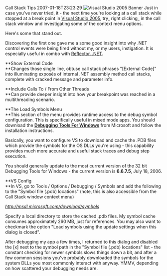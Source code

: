 Call Stack Tips
2007-01-18T23:23:29
![Visual Studio 2005 Banner](/cdn/images/blog/WindowsLiveWriter/CallStackTips_CC77/right_bnr_vstudio%5B5%5D.gif) Just in case you've never tried, it - the next time you're looking at a call stack while stopped at a break point in [Visual Studio 2005](http://msdn2.microsoft.com/en-us/vstudio/default.aspx), try_ right clicking_ in the call stack window and investigating some of the context menu options.

Here's some that stand out.

Discovering the first one gave me a some good insight into why .NET control events were being fired without my, or my users, instigation. It is especially useful in combo with [Reflector. .NET](http://www.aisto.com/roeder/dotnet/).

**Show External Code  
**Changes those single line, obtuse call stack phrases "[External Code]" into illuminating exposés of internal .NET assembly method call stacks, complete with cracked message and parameter info. 

**Include Calls To / From Other Threads  
**Can provide deeper insight into how your breakpoint was reached in a multithreading scenario. 

**The Load Symbols Menu  
**This section of the menu provides runtime access to the debug symbol configuration. This is specifically useful in mixed mode apps. You should download the **[Debugging Tools For Windows](http://www.microsoft.com/whdc/devtools/debugging/default.mspx)** from Microsoft and follow the installation instructions.

Basically, you want to configure VS to download and cache the .PDB files which provide the symbols for the OS DLLs you're using - this capability provides much more accurate and useful stack traces and debug step execution.

You should generally update to the most current version of the 32 bit Debugging Tools for Windows - the current version is **6.6.7.5**, July 18, 2006.

**VS Config  
**In VS, go to Tools / Options / Debugging / Symbols and add the following to the "Symbol file (.pdb) locations" (note, this is also accessible from the Call Stack window context menu) 

[ _http://msdl.microsoft.com/download/symbols_ ](http://msdl.microsoft.com/download/symbols)

Specify a local directory to store the cached .pdb files. My symbol cache consumes approximately 260 MB, just for references. You may also want to checkmark the option "Load symbols using the update settings when this dialog is closed".

After debugging my app a few times, I returned to this dialog and disabled the [x] next to the symbol path in the "Symbol file (.pdb) locations" list - the constant checking for newer symbols slows things down a bit, and after a few common sessions you've probably downloaded the symbols for the system DLLs you most commonly interact with anyway. YMMV, depending on how scattered your debugging needs are.

